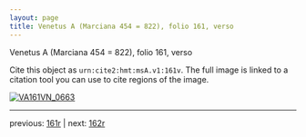 ```yaml
---
layout: page
title: Venetus A (Marciana 454 = 822), folio 161, verso
---
```


Venetus A (Marciana 454 = 822), folio 161, verso

Cite this object as `urn:cite2:hmt:msA.v1:161v`.  The full image is linked to a citation tool you can use to cite regions of the image.

[![VA161VN_0663](http://www.homermultitext.org/iipsrv?IIIF=/project/homer/pyramidal/deepzoom/hmt/vaimg/2017a/VA161VN_0663.tif/full/800,/0/default.jpg)](http://www.homermultitext.org/ict2/?urn=urn:cite2:hmt:vaimg.2017a:VA161VN_0663) 

---

previous:  [161r](../161r/) | next: [162r](../162r/)